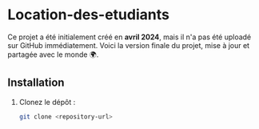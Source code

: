 # Location-des-etudiants
Ce projet a été initialement créé en **avril 2024**, mais il n'a pas été uploadé sur GitHub immédiatement. Voici la version finale du projet, mise à jour et partagée avec le monde 🌍.

## Installation

1. Clonez le dépôt :
   ```bash
   git clone <repository-url> 
